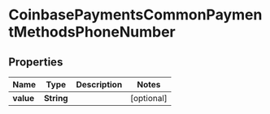 
# CoinbasePaymentsCommonPaymentMethodsPhoneNumber

## Properties
Name | Type | Description | Notes
------------ | ------------- | ------------- | -------------
**value** | **String** |  |  [optional]




